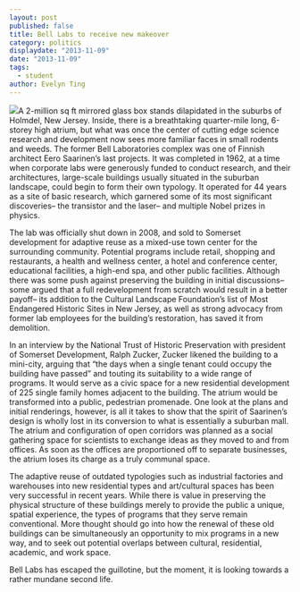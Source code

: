 ```yaml
---
layout: post
published: false
title: Bell Labs to receive new makeover
category: politics
displaydate: "2013-11-09"
date: "2013-11-09"
tags: 
  - student
author: Evelyn Ting
---
```


![](http://archpaper.com/uploads/image/bell-labs-archpaper-02.jpg)A 2-million sq ft mirrored glass box stands dilapidated in the suburbs of Holmdel, New Jersey. Inside, there is a breathtaking quarter-mile long, 6-storey high atrium, but what was once the center of cutting edge science research and development now sees more familiar faces in small rodents and weeds. The former Bell Laboratories complex was one of Finnish architect Eero Saarinen’s last projects. It was completed in 1962, at a time when corporate labs were generously funded to conduct research, and their architectures, large-scale buildings usually situated in the suburban landscape, could begin to form their own typology. It operated for 44 years as a site of basic research, which garnered some of its most significant discoveries– the transistor and the laser– and multiple Nobel prizes in physics. 

The lab was officially shut down in 2008, and sold to Somerset development for adaptive reuse as a mixed-use town center for the surrounding community. Potential programs include retail, shopping and restaurants, a health and wellness center, a hotel and conference center, educational facilities, a high-end spa, and other public facilities. Although there was some push against preserving the building in initial discussions– some argued that a full redevelopment from scratch would result in a better payoff– its addition to the Cultural Landscape Foundation’s list of Most Endangered Historic Sites in New Jersey, as well as strong advocacy from former lab employees for the building’s restoration, has saved it from demolition. 

In an interview by the National Trust of Historic Preservation with president of Somerset Development, Ralph Zucker, Zucker likened the building to a mini-city, arguing that “the days when a single tenant could occupy the building have passed” and touting its suitability to a wide range of programs. It would serve as a civic space for a new residential development of 225 single family homes adjacent to the building. The atrium would be transformed into a public, pedestrian promenade. One look at the plans and initial renderings, however, is all it takes to show that the spirit of Saarinen’s design is wholly lost in its conversion to what is essentially a suburban mall. The atrium and configuration of open corridors was planned as a social gathering space for scientists to exchange ideas as they moved to and from offices. As soon as the offices are proportioned off to separate businesses, the atrium loses its charge as a truly communal space.

The adaptive reuse of outdated typologies such as industrial factories and warehouses into new residential types and art/cultural spaces has been very successful in recent years. While there is value in preserving the physical structure of these buildings merely to provide the public a unique, spatial experience, the types of programs that they serve remain conventional. More thought should go into how the renewal of these old buildings can be simultaneously an opportunity to mix programs in a new way, and to seek out potential overlaps between cultural, residential, academic, and work space.       

Bell Labs has escaped the guillotine, but the moment, it is looking towards a rather mundane second life.   






